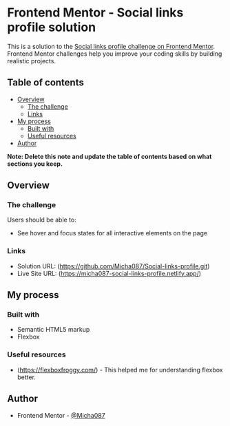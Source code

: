 # Frontend Mentor - Social links profile solution

This is a solution to the [Social links profile challenge on Frontend Mentor](https://www.frontendmentor.io/challenges/social-links-profile-UG32l9m6dQ). Frontend Mentor challenges help you improve your coding skills by building realistic projects. 

## Table of contents

- [Overview](#overview)
  - [The challenge](#the-challenge)
  - [Links](#links)
- [My process](#my-process)
  - [Built with](#built-with)
  - [Useful resources](#useful-resources)
- [Author](#author)

**Note: Delete this note and update the table of contents based on what sections you keep.**

## Overview

### The challenge

Users should be able to:

- See hover and focus states for all interactive elements on the page

### Links

- Solution URL: (https://github.com/Micha087/Social-links-profile.git)
- Live Site URL: (https://micha087-social-links-profile.netlify.app/)

## My process

### Built with

- Semantic HTML5 markup
- Flexbox

### Useful resources

- (https://flexboxfroggy.com/) - This helped me for understanding flexbox better.

## Author

- Frontend Mentor - [@Micha087](https://www.frontendmentor.io/profile/Micha087)